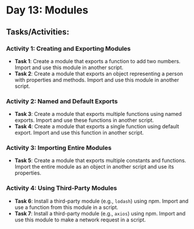 # Day 13: Modules

## Tasks/Activities:

### Activity 1: Creating and Exporting Modules
- **Task 1**: Create a module that exports a function to add two numbers. Import and use this module in another script.
- **Task 2**: Create a module that exports an object representing a person with properties and methods. Import and use this module in another script.

### Activity 2: Named and Default Exports
- **Task 3**: Create a module that exports multiple functions using named exports. Import and use these functions in another script.
- **Task 4**: Create a module that exports a single function using default export. Import and use this function in another script.

### Activity 3: Importing Entire Modules
- **Task 5**: Create a module that exports multiple constants and functions. Import the entire module as an object in another script and use its properties.

### Activity 4: Using Third-Party Modules
- **Task 6**: Install a third-party module (e.g., `lodash`) using npm. Import and use a function from this module in a script.
- **Task 7**: Install a third-party module (e.g., `axios`) using npm. Import and use this module to make a network request in a script.


